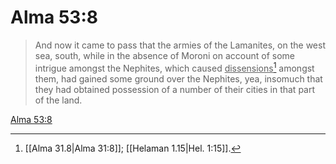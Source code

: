 # Alma 53:8

> And now it came to pass that the armies of the Lamanites, on the west sea, south, while in the absence of Moroni on account of some intrigue amongst the Nephites, which caused <u>dissensions</u>[^a] amongst them, had gained some ground over the Nephites, yea, insomuch that they had obtained possession of a number of their cities in that part of the land.

[Alma 53:8](https://www.churchofjesuschrist.org/study/scriptures/bofm/alma/53?lang=eng&id=p8#p8)


[^a]: [[Alma 31.8|Alma 31:8]]; [[Helaman 1.15|Hel. 1:15]].  

